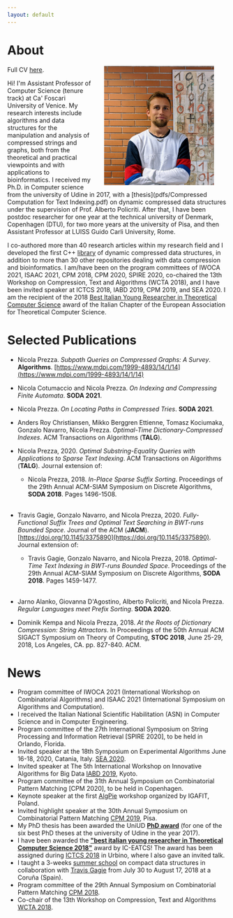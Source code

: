 ```yaml
---
layout: default
---
```


# About

<img src="figures/io2.jpg" align="right" width="50%" hspace="30" vspace="0" alt="be balanced" />

Full CV [here](pdfs/CV.pdf).

Hi! I'm Assistant Professor of Computer Science (tenure track) at Ca' Foscari University of Venice. My research interests include algorithms and data structures for the manipulation and analysis of compressed strings and graphs, both from the theoretical and practical viewpoints and with applications to bioinformatics. I received my Ph.D. in Computer science from the university of Udine in 2017, with a [thesis](pdfs/Compressed Computation for Text Indexing.pdf) on dynamic compressed data structures under the supervision of Prof. Alberto Policriti. After that, I have been postdoc researcher for one year at the technical university of Denmark, Copenhagen (DTU), for two more years at the university of Pisa, and then Assistant Professor at LUISS Guido Carli University, Rome.

I co-authored more than 40 research articles within my research field and I developed the first C++ [library](github.com/xxsds/DYNAMIC) of dynamic compressed data structures, in addition to more than 30 other repositories dealing with data compression and bioinformatics. I am/have been on the program committees of IWOCA 2021, ISAAC 2021, CPM 2018, CPM 2020, SPIRE 2020, co-chaired the 13th Workshop on Compression, Text and Algorithms (WCTA 2018), and I have been invited speaker at ICTCS 2018, IABD 2019, CPM 2019, and SEA 2020. I am the recipient of the 2018 [Best Italian Young Researcher in Theoretical Computer Science](https://www.eatcs.org/index.php/italian-chapter) award of the Italian Chapter of the European Association for Theoretical Computer Science.

# Selected Publications

* Nicola Prezza. *Subpath Queries on Compressed Graphs: A Survey*. **Algorithms**. [https://www.mdpi.com/1999-4893/14/1/14](https://www.mdpi.com/1999-4893/14/1/14)

* Nicola Cotumaccio and Nicola Prezza. *On Indexing and Compressing Finite Automata*. **SODA 2021**.

* Nicola Prezza. *On Locating Paths in Compressed Tries*. **SODA 2021**.

* Anders Roy Christiansen, Mikko Berggren Ettienne, Tomasz Kociumaka, Gonzalo Navarro, Nicola Prezza. *Optimal-Time Dictionary-Compressed Indexes*. ACM Transactions on Algorithms (**TALG**).

* Nicola Prezza, 2020. *Optimal Substring-Equality Queries with Applications to Sparse Text Indexing*. ACM Transactions on Algorithms (**TALG**). Journal extension of:
	* Nicola Prezza, 2018. *In-Place Sparse Suffix Sorting*. Proceedings of the 29th Annual ACM-SIAM Symposium on Discrete Algorithms, **SODA 2018**. Pages 1496-1508.
<br /><br />
* Travis Gagie, Gonzalo Navarro, and Nicola Prezza, 2020. *Fully-Functional Suffix Trees and Optimal Text Searching in BWT-runs Bounded Space*.  Journal of the ACM (**JACM**). [https://doi.org/10.1145/3375890](https://doi.org/10.1145/3375890). Journal extension of:
	* Travis Gagie, Gonzalo Navarro, and Nicola Prezza, 2018. *Optimal-Time Text Indexing in BWT-runs Bounded Space*. Proceedings of the 29th Annual ACM-SIAM Symposium on Discrete Algorithms, **SODA 2018**. Pages 1459-1477.
<br /><br />
* Jarno Alanko, Giovanna D'Agostino, Alberto Policriti, and Nicola Prezza. *Regular Languages meet Prefix Sorting*. **SODA 2020**.

* Dominik Kempa and Nicola Prezza, 2018. *At the Roots of Dictionary Compression: String Attractors*. In Proceedings of the 50th Annual ACM SIGACT Symposium on Theory of Computing, **STOC 2018**, June 25-29, 2018, Los Angeles, CA. pp. 827-840. ACM.



# News

* Program committee of IWOCA 2021 (International Workshop on Combinatorial Algorithms) and ISAAC 2021 (International Symposium on Algorithms and Computation).
* I received the Italian National Scientific Habilitation (ASN) in Computer Science and in Computer Engineering.
* Program committee of the 27th International Symposium on String Processing and Information Retrieval [SPIRE 2020], to be held in Orlando, Florida.
* Invited speaker at the 18th Symposium on Experimental Algorithms June 16-18, 2020, Catania, Italy. [SEA 2020](http://www.sea2020.dmi.unict.it/).
* Invited speaker at The 5th International Workshop on Innovative Algorithms for Big Data [IABD 2019](https://sites.google.com/view/iabd2019/iabd2019), Kyoto.
* Program committee of the 31th Annual Symposium on Combinatorial Pattern Matching [CPM 2020], to be held in Copenhagen.
* Keynote speaker at the first [AlgPie](https://algpie.mimuw.edu.pl/) workshop organized by IGAFIT, Poland.
* Invited highlight speaker at the 30th Annual Symposium on Combinatorial Pattern Matching [CPM 2019](http://cpm2019.di.unipi.it/), Pisa.
* My PhD thesis has been awarded the UniUD [**PhD award**](https://qui.uniud.it/notizieEventi/ateneo/phd-awards-assegnati-alle-migliori-tesi-di-dottorato-2017) (for one of the six best PhD theses at the university of Udine in the year 2017).
* I have been awarded the [**"best italian young researcher in Theoretical Computer Science 2018"**](https://www.eatcs.org/index.php/italian-chapter) award by IC-EATCS! The award has been assigned during [ICTCS 2018](http://www.sti.uniurb.it/events/ictcs2018/cfp.html) in Urbino, where I also gave an invited talk.
* I taught a 3-weeks [summer school](http://www.udc.es/gl/iss/courses/courses_2018/Compact_data_structures) on compact data structures in collaboration with [Travis Gagie](https://www.cs.helsinki.fi/u/gagie/) from July 30 to August 17, 2018 at a Coruña (Spain). 
* Program committee of the 29th Annual Symposium on Combinatorial Pattern Matching [CPM 2018](http://cpm2018.sdu.edu.cn/).
* Co-chair of the 13th Workshop on Compression, Text and Algorithms [WCTA 2018](http://eventos.spc.org.pe/spire2018/).
